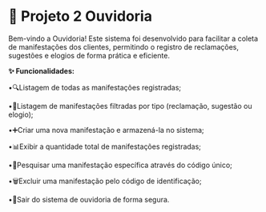 **<h1>📢 Projeto 2 Ouvidoria</h1>**

Bem-vindo a Ouvidoria! Este sistema foi desenvolvido para facilitar a coleta de manifestações dos clientes, permitindo o registro de reclamações, sugestões e elogios de forma prática e eficiente.

**✨ Funcionalidades:**

•🔍Listagem de todas as manifestações registradas;

•📂Listagem de manifestações filtradas por tipo (reclamação, sugestão ou elogio);

•➕Criar uma nova manifestação e armazená-la no sistema;

•📊Exibir a quantidade total de manifestações registradas;

•🔎Pesquisar uma manifestação específica através do código único;

•🗑️Excluir uma manifestação pelo código de identificação;

•🚪Sair do sistema de ouvidoria de forma segura.
